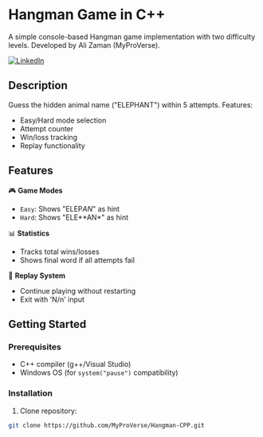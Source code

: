 # Hangman Game in C++

A simple console-based Hangman game implementation with two difficulty levels. Developed by Ali Zaman (MyProVerse).

[![LinkedIn](https://img.shields.io/badge/LinkedIn-Ali_Zaman-blue?style=flat&logo=linkedin)](https://www.linkedin.com/in/ali-zaman-web-developer/)

## Description
Guess the hidden animal name ("ELEPHANT") within 5 attempts. Features:
- Easy/Hard mode selection
- Attempt counter
- Win/loss tracking
- Replay functionality

## Features
🎮 **Game Modes**
- `Easy`: Shows "ELEP*AN*" as hint
- `Hard`: Shows "ELE**AN*" as hint

📊 **Statistics**
- Tracks total wins/losses
- Shows final word if all attempts fail

🔄 **Replay System**
- Continue playing without restarting
- Exit with 'N/n' input

## Getting Started

### Prerequisites
- C++ compiler (g++/Visual Studio)
- Windows OS (for `system("pause")` compatibility)

### Installation
1. Clone repository:
```bash
git clone https://github.com/MyProVerse/Hangman-CPP.git
